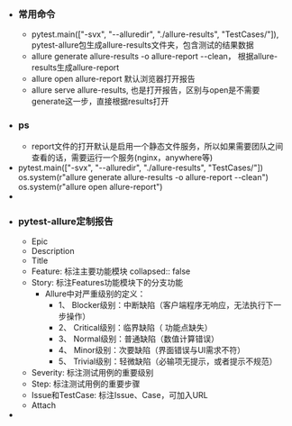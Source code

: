 - ### 常用命令
	- pytest.main(["-svx", "--alluredir", "./allure-results", "TestCases/"]), pytest-allure包生成allure-results文件夹，包含测试的结果数据
	- allure generate  allure-results -o allure-report --clean， 根据allure-results生成allure-report
	- allure open allure-report 默认浏览器打开报告
	- allure serve allure-results, 也是打开报告，区别与open是不需要generate这一步，直接根据results打开
- ### ps
	- report文件的打开默认是启用一个静态文件服务，所以如果需要团队之间查看的话，需要运行一个服务(nginx，anywhere等)
- pytest.main(["-svx", "--alluredir", "./allure-results", "TestCases/"])
  os.system(r"allure generate  allure-results -o allure-report --clean")
  os.system(r"allure open allure-report")
-
- ### pytest-allure定制报告
	- Epic
	- Description
	- Title
	- Feature: 标注主要功能模块
	  collapsed:: false
	- Story: 标注Features功能模块下的分支功能
		- Allure中对严重级别的定义：
			- 1、 Blocker级别：中断缺陷（客户端程序无响应，无法执行下一步操作）
			- 2、 Critical级别：临界缺陷（ 功能点缺失）
			- 3、 Normal级别：普通缺陷（数值计算错误）
			- 4、 Minor级别：次要缺陷（界面错误与UI需求不符）
			- 5、 Trivial级别：轻微缺陷（必输项无提示，或者提示不规范）
	- Severity: 标注测试用例的重要级别
	- Step: 标注测试用例的重要步骤
	- Issue和TestCase: 标注Issue、Case，可加入URL
	- Attach
-